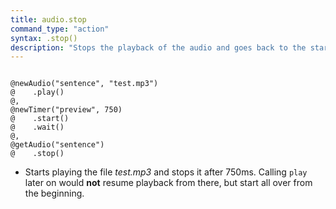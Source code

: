 ```yaml
---
title: audio.stop
command_type: "action"
syntax: .stop()
description: "Stops the playback of the audio and goes back to the start of it, making it impossible to resume from the current position later."
---
```


<!--more-->

<pre><code class="language-diff-javascript diff-highlight try-true">
@newAudio("sentence", "test.mp3")
@    .play()
@,
@newTimer("preview", 750)
@    .start()
@    .wait()
@,
@getAudio("sentence")
@    .stop()
</code></pre>

+ Starts playing the file *test.mp3* and stops it after 750ms. Calling `play` later on would **not** resume playback from there, but start all over from the beginning.		
